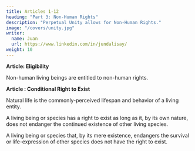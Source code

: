 ```yaml
---
title: Articles 1-12
heading: "Part 3: Non-Human Rights"
description: "Perpetual Unity allows for Non-Human Rights."
image: "/covers/unity.jpg"
writer:
  name: Juan
  url: https://www.linkedin.com/in/jundalisay/
weight: 10
---
```



**Article: Eligibility**

Non-human living beings are entitled to non-human rights. 


**Article : Conditional Right to Exist**

Natural life is the commonly-perceived lifespan and behavior of a living entity. 

A living being or species has a right to exist as long as it, by its own nature, does not endanger the continued  existence of other living species.

A living being or species that, by its mere existence, endangers the survival or life-expression of other species does not have the right to exist. 
